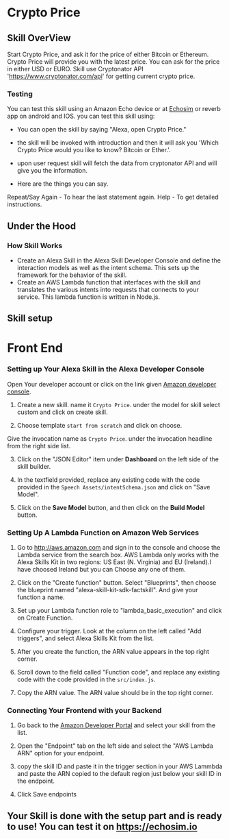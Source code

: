 # Crypto Price

## Skill OverView
Start Crypto Price, and ask it for the price of either Bitcoin or Ethereum. Crypto Price will provide you with the latest price.
You can ask for the price in either USD or EURO.
Skill use Cryptonator API 'https://www.cryptonator.com/api' for getting current crypto price.

### Testing 
You can test this skill using an Amazon Echo device or at [Echosim](https://echosim.io) or reverb app on android and IOS. you can test this skill using:

- You can open the skill by saying "Alexa, open Crypto Price."

- the skill will be invoked with introduction and then it will ask you 'Which Crypto Price would you like to know? Bitcoin or Ether.'.
- upon user request skill will fetch the data from cryptonator API and will give you the information.

- Here are the things you can say.

Repeat/Say Again - To hear the last statement again.
Help - To get detailed instructions.

## Under the Hood 

### How Skill Works 

- Create an Alexa Skill in the Alexa Skill Developer Console and define the interaction models as well as the intent schema. This sets up the framework for the behavior of the skill.
- Create an AWS Lambda function that interfaces with the skill and translates the various intents into requests that connects to your service. This lambda function is written in Node.js. 

## Skill setup

# Front End

### Setting up Your Alexa Skill in the Alexa Developer Console
Open Your developer account or click on the link given  [Amazon developer console](https://developer.amazon.com/edw/home.html#/skills).

1. Create a new skill. name it `Crypto Price`. under the model for skill select custom and click on create skill.

2. Choose template `start from scratch` and click on choose.

Give the invocation name as `Crypto Price`. under the invocation headline from the right side list.

3. Click on the "JSON Editor" item under **Dashboard** on the left side of the skill builder.

4. In the textfield provided, replace any existing code with the code provided in the `Speech Assets/intentSchema.json` and click on "Save Model".

5. Click on the **Save Model** button, and then click on the **Build Model** button.

### Setting Up A Lambda Function on Amazon Web Services

1.  Go to http://aws.amazon.com and sign in to the console and choose the Lambda service from the search box. AWS Lambda only works with the Alexa Skills Kit in two regions: US East (N. Virginia) and EU (Ireland).I have choosed Ireland but you can Choose any one of them.

2.  Click on the "Create function" button. Select "Blueprints", then choose the blueprint named "alexa-skill-kit-sdk-factskill". And give your function a name.

3.  Set up your Lambda function role to "lambda_basic_execution" and click on Create Function. 

4. Configure your trigger. Look at the column on the left called "Add triggers", and select Alexa Skills Kit from the list. 

5. After you create the function, the ARN value appears in the top right corner.

6. Scroll down to the field called "Function code", and replace any existing code with the code provided in the `src/index.js`.

7. Copy the ARN value. The ARN value should be in the top right corner.

### Connecting Your Frontend with your Backend
  
1. Go back to the [Amazon Developer Portal](https://developer.amazon.com/edw/home.html#/skills/list) and select your skill from the list.

2. Open the "Endpoint" tab on the left side and select the "AWS Lambda ARN" option for your endpoint.

3. copy the skill ID and paste it in the trigger section in your AWS Lammbda and paste the ARN copied to the default region just below your skill ID in the endpoint.
4. Click Save endpoints

## Your Skill is done with the setup part and is ready to use! You can test it on https://echosim.io 
